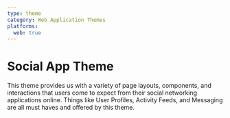 ```yaml
---
type: theme
category: Web Application Themes
platforms:
  web: true
---
```


# Social App Theme

This theme provides us with a variety of page layouts, components, and interactions that users come to expect from their social networking applications online.  Things like User Profiles, Activity Feeds, and Messaging are all must haves and offered by this theme.
